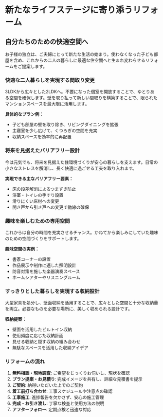 # **新たなライフステージに寄り添うリフォーム**

## **自分たちのための快適空間へ**

お子様の独立は、ご夫婦にとって新たな生活の始まり。使わなくなった子ども部屋を含め、これからの二人の暮らしに最適な住空間へと生まれ変わらせるリフォームをご提案します。

### **快適な二人暮らしを実現する間取り変更**

3LDKから広々とした2LDKへ。不要になった個室を開放することで、ゆとりある空間を確保します。壁を取り払って新しい間取りを構築することで、限られたマンションスペースを最大限に活用します。

**具体的なプラン例：**

* 子ども部屋の壁を取り除き、リビングダイニングを拡張  
* 主寝室を少し広げて、くつろぎの空間を充実  
* 収納スペースを効率的に再配置

### **将来を見据えたバリアフリー設計**

今は元気でも、将来を見据えた住環境づくりが安心の暮らしを支えます。日常の小さなストレスを解消し、長く快適に過ごせる工夫を取り入れます。

**実現できる主なバリアフリー要素：**

* 床の段差解消によるつまずき防止  
* 浴室・トイレの手すり設置  
* 滑りにくい床材への変更  
* 開き戸から引き戸への変更で動線の確保

### **趣味を楽しむための専用空間**

これからは自分の時間を充実させるチャンス。かねてから楽しみにしていた趣味のための空間づくりをサポートします。

**趣味空間の実例：**

* 書斎コーナーの設置  
* 作品展示や制作に適した照明設計  
* 防音対策を施した楽器演奏スペース  
* ホームシアターやリスニングルーム

### **すっきりとした暮らしを実現する収納設計**

大型家具を処分し、壁面収納を活用することで、広々とした空間と十分な収納量を両立。必要なものを必要な場所に、美しく収められる設計です。

**収納提案：**

* 壁面を活用したビルトイン収納  
* 使用頻度に応じた収納計画  
* 見せる収納と隠す収納の組み合わせ  
* 無駄なスペースを活用した収納アイデア

### **リフォームの流れ**

1. **無料相談・現地調査**: ご希望をじっくりお伺いし、現状を確認  
2. **プラン提案・お見積り**: 完成イメージを共有し、詳細な見積書を提示  
3. **ご契約**: 納得いただいた上でのご契約  
4. **着工前打ち合わせ**: 工事スケジュールや注意点の確認  
5. **工事施工**: 進捗報告を欠かさず、安心の施工管理  
6. **完成・お引き渡し**: 丁寧な検査と使用方法の説明  
7. **アフターフォロー**: 定期点検と迅速な対応

